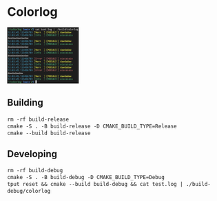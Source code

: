 # Colorlog

<img src='image.png' width='33%'>

## Building

```shell
rm -rf build-release
cmake -S . -B build-release -D CMAKE_BUILD_TYPE=Release
cmake --build build-release
```

## Developing

```shell
rm -rf build-debug
cmake -S . -B build-debug -D CMAKE_BUILD_TYPE=Debug
tput reset && cmake --build build-debug && cat test.log | ./build-debug/colorlog
```
